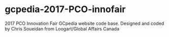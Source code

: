 # gcpedia-2017-PCO-innofair

2017 PCO Innovation Fair GCpedia website code base. Designed and coded by Chris Soueidan from Loogart/Global Affairs Canada
